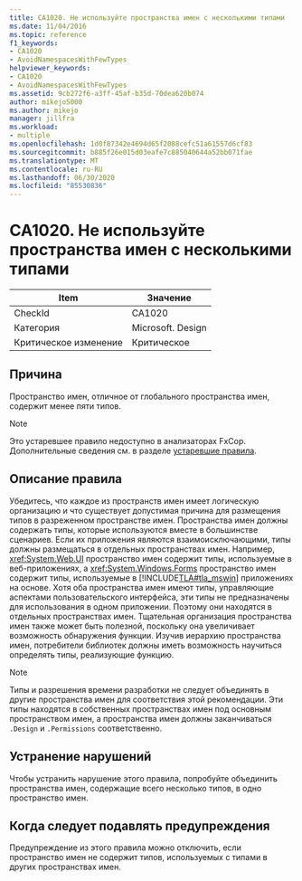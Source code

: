 ```yaml
---
title: CA1020. Не используйте пространства имен с несколькими типами
ms.date: 11/04/2016
ms.topic: reference
f1_keywords:
- CA1020
- AvoidNamespacesWithFewTypes
helpviewer_keywords:
- CA1020
- AvoidNamespacesWithFewTypes
ms.assetid: 9cb272f6-a3ff-45af-b35d-70dea620b074
author: mikejo5000
ms.author: mikejo
manager: jillfra
ms.workload:
- multiple
ms.openlocfilehash: 1d0f87342e4694d65f2088cefc51a61557d6cf83
ms.sourcegitcommit: b885f26e015d03eafe7c885040644a52bb071fae
ms.translationtype: MT
ms.contentlocale: ru-RU
ms.lasthandoff: 06/30/2020
ms.locfileid: "85530836"
---
```

# <a name="ca1020-avoid-namespaces-with-few-types"></a>CA1020. Не используйте пространства имен с несколькими типами

|Item|Значение|
|-|-|
|CheckId|CA1020|
|Категория|Microsoft. Design|
|Критическое изменение|Критическое|

## <a name="cause"></a>Причина

Пространство имен, отличное от глобального пространства имен, содержит менее пяти типов.

> [!NOTE]
> Это устаревшее правило недоступно в анализаторах FxCop. Дополнительные сведения см. в разделе [устаревшие правила](fxcop-rule-port-status.md#deprecated-rules).

## <a name="rule-description"></a>Описание правила

Убедитесь, что каждое из пространств имен имеет логическую организацию и что существует допустимая причина для размещения типов в разреженном пространстве имен. Пространства имен должны содержать типы, которые используются вместе в большинстве сценариев. Если их приложения являются взаимоисключающими, типы должны размещаться в отдельных пространствах имен. Например, <xref:System.Web.UI> пространство имен содержит типы, используемые в веб-приложениях, а <xref:System.Windows.Forms> пространство имен содержит типы, используемые в [!INCLUDE[TLA#tla_mswin](../code-quality/includes/tlasharptla_mswin_md.md)] приложениях на основе. Хотя оба пространства имен имеют типы, управляющие аспектами пользовательского интерфейса, эти типы не предназначены для использования в одном приложении. Поэтому они находятся в отдельных пространствах имен. Тщательная организация пространства имен также может быть полезной, поскольку она увеличивает возможность обнаружения функции. Изучив иерархию пространства имен, потребители библиотек должны иметь возможность научиться определять типы, реализующие функцию.

> [!NOTE]
> Типы и разрешения времени разработки не следует объединять в другие пространства имен для соответствия этой рекомендации. Эти типы находятся в собственных пространствах имен под основным пространством имен, а пространства имен должны заканчиваться `.Design` и `.Permissions` соответственно.

## <a name="how-to-fix-violations"></a>Устранение нарушений

Чтобы устранить нарушение этого правила, попробуйте объединить пространства имен, содержащие всего несколько типов, в одно пространство имен.

## <a name="when-to-suppress-warnings"></a>Когда следует подавлять предупреждения

Предупреждение из этого правила можно отключить, если пространство имен не содержит типов, используемых с типами в других пространствах имен.
